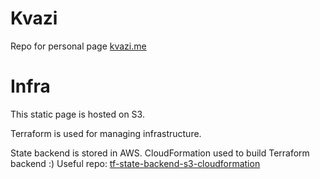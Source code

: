 # Kvazi

Repo for personal page [kvazi.me](https://kvazi.me/)

# Infra

This static page is hosted on S3.

Terraform is used for managing infrastructure.

State backend is stored in AWS. CloudFormation used to build Terraform backend :) Useful repo: [tf-state-backend-s3-cloudformation](https://github.com/tiborhercz/tf-state-backend-s3-cloudformation)
